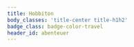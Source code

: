 ```yaml
---
title: Hobbiton
body_classes: 'title-center title-h1h2'
badge_class: badge-color-travel
header_id: abenteuer
---
```


